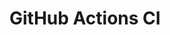 # GitHub Actions CI


























































































































































































































































































































